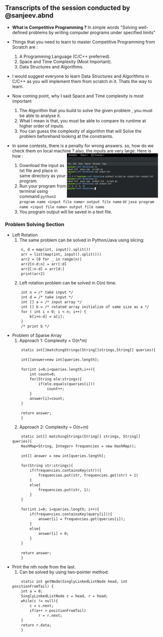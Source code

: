 ## Transcripts of the session conducted by @sanjeev.abnd

* __What is Competitive Programming ?__
In simple words "Solving well-defined problems by writing computer programs under specified limits"

* Things that you need to learn to master Competitive Programming from Scratch are :
    1. A Programming Language (C/C++ preferred).
    2. Space and Time Complexity (Most Important).
    3. Data Structures and Algorithms.

* I would suggest everyone to learn Data Structures and Algorithms in C/C++ as you will implement them from scratch in it. Thats the way to learn.

* Now coming point, why I said Space and Time complexity is most important
    1. The Algorithm that you build to solve the given problem , you must be able to analyse it.
    2. What I mean is that, you must be able to compare its runtime at higher order of inputs.
    3. You can guess the complexity of algorithm that will Solve the problem beforehand looking at the constraints.

* In some contests, there is a penalty for wrong answers. so, how do we check them on local machine ? also, the inputs are very large. Here is how :
    <img align="right" width="300" src="scr.png" alt="example for running program in terminal" />
    1. Download the input as txt file and place in same directory as your program.
    2. Run your program from terminal using command
    ```python3 program name <input file name> output file name```
    or
    ```java program name <input file name> output file name```
    3. You program output will be saved in a text file.

### Problem Solving Section
* Left Rotation
    1. The same problem can be solved in Python/Java using slicing:
    ```
        n, d = map(int, input().split())
        arr = list(map(int, input().split()))
        arr2 = [0 for _ in range(n)]
        arr2[n-d:n] = arr[:d]
        arr2[:n-d] = arr[d:]
        print(arr2)
    ```
    2. Left rotation problem can be solved in O(n) time.
    ```
        int n = /* take input */
        int d = /* take input */
        int [] a = /* input array */
        int [] b = /* rotated array initialize of same size as a */
        for ( int i = 0; i < n; i++) {
            b[i+n-d] = a[i];
        }
        /* print b */
    ```
* Problem of Sparse Array
    1. Approach 1: Complexity = O(n*m)
    ```
        static int[]matchingStrings(String[]strings,String[] queries){

        int[]answer=new int[queries.length];

        for(int i=0;i<queries.length;i++){
            int count=0;
            for(String ele:strings){
                if(ele.equals(queries[i]))
                    count++;
            }
            answer[i]=count;
        }

        return answer;
        }
    ```
    2. Approach 2: Complexity = O(n+m)
    ```
        static int[] matchingStrings(String[] strings, String[] queries){
        HashMap<String, Integer> frequencies = new HashMap();

        int[] answer = new int[queries.length];

        for(String str:strings){
            if(frequencies.containsKey(str)){
                frequencies.put(str, frequencies.get(str) + 1)
            }
            else{
                frequencies.put(str, 1);
            }
        }

        for(int i=0; i<queries.length; i++){
            if(frequencies.containsKey(query[i])){
                answer[i] = frequencies.get(queries[i]);
            }
            else{
                answer[i] = 0;
            }
        }

        return answer;
        }
    ```
* Print the nth node from the last.
    1. Can be solved by using two-pointer method:
    ```
        static int getNode(SinglyLinkedListNode head, int positionFromTail) {
        int a = 0;
        SinglyLinkedListNode c = head, r = head;
        while(c != null){
            c = c.next;
            if(a++ > positionFromTail)
                r = r.next;
        }
        return r.data;
        }
    ```

